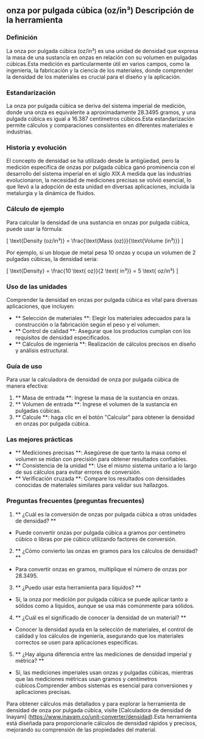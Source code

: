 ## onza por pulgada cúbica (oz/in³) Descripción de la herramienta

### Definición
La onza por pulgada cúbica (oz/in³) es una unidad de densidad que expresa la masa de una sustancia en onzas en relación con su volumen en pulgadas cúbicas.Esta medición es particularmente útil en varios campos, como la ingeniería, la fabricación y la ciencia de los materiales, donde comprender la densidad de los materiales es crucial para el diseño y la aplicación.

### Estandarización
La onza por pulgada cúbica se deriva del sistema imperial de medición, donde una onza es equivalente a aproximadamente 28.3495 gramos, y una pulgada cúbica es igual a 16.387 centímetros cúbicos.Esta estandarización permite cálculos y comparaciones consistentes en diferentes materiales e industrias.

### Historia y evolución
El concepto de densidad se ha utilizado desde la antigüedad, pero la medición específica de onzas por pulgada cúbica ganó prominencia con el desarrollo del sistema imperial en el siglo XIX.A medida que las industrias evolucionaron, la necesidad de mediciones precisas se volvió esencial, lo que llevó a la adopción de esta unidad en diversas aplicaciones, incluida la metalurgia y la dinámica de fluidos.

### Cálculo de ejemplo
Para calcular la densidad de una sustancia en onzas por pulgada cúbica, puede usar la fórmula:

\[ \text{Density (oz/in³)} = \frac{\text{Mass (oz)}}{\text{Volume (in³)}} \]

Por ejemplo, si un bloque de metal pesa 10 onzas y ocupa un volumen de 2 pulgadas cúbicas, la densidad sería:

\[ \text{Density} = \frac{10 \text{ oz}}{2 \text{ in³}} = 5 \text{ oz/in³} \]

### Uso de las unidades
Comprender la densidad en onzas por pulgada cúbica es vital para diversas aplicaciones, que incluyen:
- ** Selección de materiales **: Elegir los materiales adecuados para la construcción o la fabricación según el peso y el volumen.
- ** Control de calidad **: Asegurar que los productos cumplan con los requisitos de densidad especificados.
- ** Cálculos de ingeniería **: Realización de cálculos precisos en diseño y análisis estructural.

### Guía de uso
Para usar la calculadora de densidad de onza por pulgada cúbica de manera efectiva:
1. ** Masa de entrada **: Ingrese la masa de la sustancia en onzas.
2. ** Volumen de entrada **: Ingrese el volumen de la sustancia en pulgadas cúbicas.
3. ** Calcule **: haga clic en el botón "Calcular" para obtener la densidad en onzas por pulgada cúbica.

### Las mejores prácticas
- ** Mediciones precisas **: Asegúrese de que tanto la masa como el volumen se midan con precisión para obtener resultados confiables.
- ** Consistencia de la unidad **: Use el mismo sistema unitario a lo largo de sus cálculos para evitar errores de conversión.
- ** Verificación cruzada **: Compare los resultados con densidades conocidas de materiales similares para validar sus hallazgos.

### Preguntas frecuentes (preguntas frecuentes)

1. ** ¿Cuál es la conversión de onzas por pulgada cúbica a otras unidades de densidad? **
- Puede convertir onzas por pulgada cúbica a gramos por centímetro cúbico o libras por pie cúbico utilizando factores de conversión.

2. ** ¿Cómo convierto las onzas en gramos para los cálculos de densidad? **
- Para convertir onzas en gramos, multiplique el número de onzas por 28.3495.

3. ** ¿Puedo usar esta herramienta para líquidos? **
- Sí, la onza por medición por pulgada cúbica se puede aplicar tanto a sólidos como a líquidos, aunque se usa más comúnmente para sólidos.

4. ** ¿Cuál es el significado de conocer la densidad de un material? **
- Conocer la densidad ayuda en la selección de materiales, el control de calidad y los cálculos de ingeniería, asegurando que los materiales correctos se usen para aplicaciones específicas.

5. ** ¿Hay alguna diferencia entre las mediciones de densidad imperial y métrica? **
- Sí, las mediciones imperiales usan onzas y pulgadas cúbicas, mientras que las mediciones métricas usan gramos y centímetros cúbicos.Comprender ambos sistemas es esencial para conversiones y aplicaciones precisas.

Para obtener cálculos más detallados y para explorar la herramienta de densidad de onza por pulgada cúbica, visite [Calculadora de densidad de Inayam] (https://www.inayam.co/unit-converter/densidad).Esta herramienta está diseñada para proporcionarle cálculos de densidad rápidos y precisos, mejorando su comprensión de las propiedades del material.